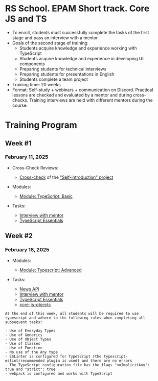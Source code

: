 # RS School. EPAM Short track. Core JS and TS

- To enroll, students must successfully complete the tasks of the first stage and pass an interview with a mentor
- Goals of the second stage of training:
  - Students acquire knowledge and experience working with TypeScript
  - Students acquire knowledge and experience in developing UI components
  - Preparing students for technical interviews
  - Preparing students for presentations in English
  - Students complete a team project
- Training time: 20 weeks
- Format: Self-study + webinars + communication on Discord. Practical lessons are checked and evaluated by a mentor and during cross-checks. Training interviews are held with different mentors during the course.

# Training Program

## Week #1

### February 11, 2025

- Cross-Check Reviews:

  - [Cross-check](/) of the ["Self-introduction" project](/)

- Modules:

  - [Module: TypeScript: Basic](/)

- Tasks:

  - [Interview with mentor](/)
  - [TypeScript Essentials](/)

## Week #2

### February 18, 2025

- Modules:

  - [Module: Typescript: Advanced](/)

- Tasks:

  - [News API](/)
  - [Interview with mentor](/)
  - [TypeScript Essentials](/)
  - [core-js-objects](/)

```
At the end of this week, all students will be required to use typescript and adhere to the following rules when completing all subsequent tasks:

- Use of Everyday Types
- Use of Generics
- Use of Object Types
- Use of Classes
- Use of Function
- No use of the Any type
- ESLinter is configured for TypeScript (the typescript-eslint/recommended plugin is used) and there are no errors
- The TypeScript configuration file has the flags "noImplicitAny": true and "strict": true
- webpack is configured and works with TypeScript
```
